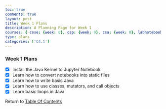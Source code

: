 ```yaml
---
toc: true
comments: true
layout: post
title: Week 1 Plans
description: A Planning Page for Week 1
courses: { csse: {week: 0}, csp: {week: 0}, csa: {week: 0}, labnotebook: {week: 1} }
type: plans
categories: ['C4.1']
---
```


### Week 1 Plans
- [x] Install the Java Kernel to Jupyter Notebook
- [x] Learn how to convert notebooks into static files
- [x] Learn how to write basic Java
- [x] Learn how to use classes, mutators, and call objects
- [x] Learn basic loops in Java

Return to [Table Of Contents](/Rackets-Blog/lbbook)